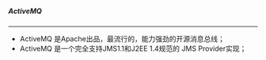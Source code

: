 ##### ActiveMQ

------

- ActiveMQ 是Apache出品，最流行的，能力强劲的开源消息总线；
- ActiveMQ 是一个完全支持JMS1.1和J2EE 1.4规范的 JMS Provider实现；

